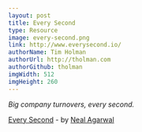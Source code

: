 ```yaml
---
layout: post
title: Every Second
type: Resource
image: every-second.png
link: http://www.everysecond.io/
authorName: Tim Holman
authorUrl: http://tholman.com
authorGithub: tholman
imgWidth: 512
imgHeight: 260
---
```


_Big company turnovers, every second._

[Every Second](http://www.everysecond.io/) - by [Neal Agarwal](https://twitter.com/nealagarwal)
